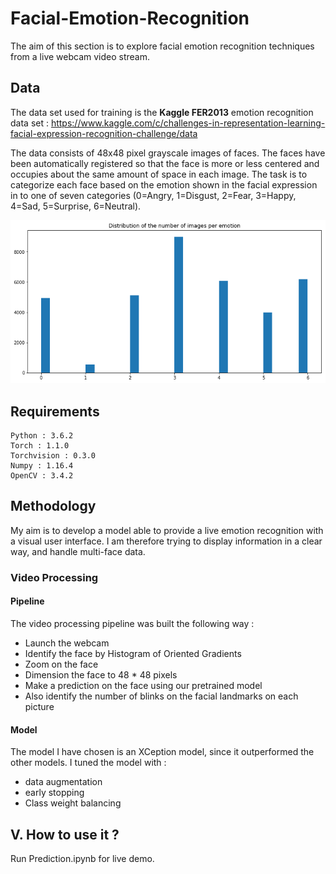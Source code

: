 # Facial-Emotion-Recognition
The aim of this section is to explore facial emotion recognition techniques from a live webcam video stream.

## Data

The data set used for training is the **Kaggle FER2013** emotion recognition data set : https://www.kaggle.com/c/challenges-in-representation-learning-facial-expression-recognition-challenge/data

The data consists of 48x48 pixel grayscale images of faces. The faces have been automatically registered so that the face is more or less centered and occupies about the same amount of space in each image. The task is to categorize each face based on the emotion shown in the facial expression in to one of seven categories (0=Angry, 1=Disgust, 2=Fear, 3=Happy, 4=Sad, 5=Surprise, 6=Neutral).

![alt text](Test_Images/bar_plot.png)

## Requirements

```
Python : 3.6.2 
Torch : 1.1.0 
Torchvision : 0.3.0 
Numpy : 1.16.4 
OpenCV : 3.4.2
```

## Methodology

My aim is to develop a model able to provide a live emotion recognition with a visual user interface. I am therefore trying to display information in a clear way, and handle multi-face data.

### Video Processing

#### Pipeline

The video processing pipeline was built the following way :
- Launch the webcam
- Identify the face by Histogram of Oriented Gradients
- Zoom on the face
- Dimension the face to 48 * 48 pixels
- Make a prediction on the face using our pretrained model
- Also identify the number of blinks on the facial landmarks on each picture

#### Model

The model I have chosen is an XCeption model, since it outperformed the other models. I tuned the model with :
- data augmentation
- early stopping
- Class weight balancing

## V. How to use it ?

Run Prediction.ipynb for live demo. 

